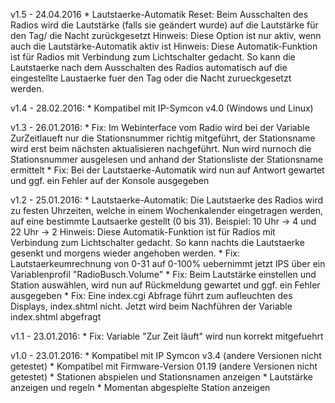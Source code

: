 v1.5 - 24.04.2016
	* Lautstaerke-Automatik Reset: Beim Ausschalten des Radios wird die Lautstärke (falls sie geändert wurde) auf
	  die Lautstärke für den Tag/ die Nacht zurückgesetzt
	  Hinweis: Diese Option ist nur aktiv, wenn auch die Lautstärke-Automatik aktiv ist
	  Hinweis: Diese Automatik-Funktion ist für Radios mit Verbindung zum Lichtschalter gedacht. So kann die Lautstaerke
	  nach dem Ausschalten des Radios automatisch auf die eingestellte Laustaerke fuer den Tag oder die Nacht zurueckgesetzt werden.

v1.4 - 28.02.2016:
	* Kompatibel mit IP-Symcon v4.0 (Windows und Linux)

v1.3 - 26.01.2016:
	* Fix: Im Webinterface vom Radio wird bei der Variable ZurZeitlaueft nur die Stationsnummer richtig mitgeführt, der Stationsname 
	  wird erst beim nächsten aktualisieren nachgeführt. Nun wird nurnoch die Stationsnummer ausgelesen und anhand der 
	  Stationsliste der Stationsname ermittelt
	* Fix: Bei der Lautstaerke-Automatik wird nun auf Antwort gewartet und ggf. ein Fehler auf der Konsole ausgegeben

v1.2 - 25.01.2016:
	* Lautstaerke-Automatik: Die Lautstaerke des Radios wird zu festen Uhrzeiten, welche in einem Wochenkalender
	  eingetragen werden, auf eine bestimmte Lautsaerke gestellt (0 bis 31). Beispiel: 10 Uhr -> 4 und 22 Uhr -> 2
	  Hinweis: Diese Automatik-Funktion ist für Radios mit Verbindung zum Lichtschalter gedacht. So kann nachts die Lautstaerke
	  gesenkt und morgens wieder angehoben werden.
	* Fix: Lautstaerkeumrechnung von 0-31 auf 0-100% uebernimmt jetzt IPS über ein Variablenprofil "RadioBusch.Volume"
	* Fix: Beim Lautstärke einstellen und Station auswählen, wird nun auf Rückmeldung gewartet und ggf. ein Fehler ausgegeben
	* Fix: Eine index.cgi Abfrage führt zum aufleuchten des Displays, index.shtml nicht. Jetzt wird beim Nachführen der Variable 
	  index.shtml abgefragt

v1.1 - 23.01.2016:
	* Fix: Variable "Zur Zeit läuft" wird nun korrekt mitgefuehrt

v1.0 - 23.01.2016:
	* Kompatibel mit IP Symcon v3.4 (andere Versionen nicht getestet)
	* Kompatibel mit Firmware-Version 01.19 (andere Versionen nicht getestet)
	* Stationen abspielen und Stationsnamen anzeigen
	* Lautstärke anzeigen und regeln
	* Momentan abgespielte Station anzeigen
